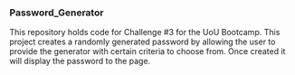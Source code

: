 ### Password_Generator

This repository holds code for Challenge #3 for the UoU Bootcamp. This project creates a randomly generated password by allowing the user to provide the generator with certain criteria to choose from. Once created it will display the password to the page.
